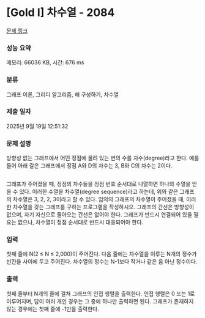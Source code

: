 # [Gold I] 차수열 - 2084 

[문제 링크](https://www.acmicpc.net/problem/2084) 

### 성능 요약

메모리: 66036 KB, 시간: 676 ms

### 분류

그래프 이론, 그리디 알고리즘, 해 구성하기, 차수열

### 제출 일자

2025년 9월 19일 12:51:32

### 문제 설명

<p>방향성 없는 그래프에서 어떤 정점에 물려 있는 변의 수를 차수(degree)라고 한다. 예를 들어 아래 갈은 그래프에서 정점 A와 D의 차수는 3, B와 C의 차수는 2이다.</p>

<p><img alt="" src="https://www.acmicpc.net/JudgeOnline/upload/201007/tnduf.png"></p>

<p>그래프가 주어졌을 때, 정점의 차수들을 정점 번호 순서대로 나열하면 하나의 수열을 얻을 수 있다. 이러한 수열을 차수열(degree sequence)라고 하는데, 위와 같은 그래프의 차수열은 3, 2, 2, 3이라고 할 수 있다. 임의의 그래프의 차수열이 주어졌을 때, 이러한 차수열을 갖는 그래프를 구하는 프로그램을 작성하시오. 그래프의 간선은 방향성이 없으며, 자기 자신으로 돌아오는 간선은 없어야 한다. 그래프가 반드시 연결되어 있을 필요는 없으나, 차수열이 정점 순서대로 반드시 대응되어야 한다.</p>

### 입력 

 <p>첫째 줄에 N(2 ≤ N ≤ 2,000)이 주어진다. 다음 줄에는 차수열을 이루는 N개의 정수가 빈칸을 사이에 두고 주어진다. 차수열의 정수는 N-1보다 작거나 같은 음 아닌 정수이다.</p>

### 출력 

 <p>첫째 줄부터 N개의 줄에 걸쳐 그래프의 인접 행렬을 출력한다. 인접 행렬은 0 또는 1로 이루어지며, 답이 여러 개인 경우는 그 중에 하나만 출력하면 된다. 그래프가 존재하지 않는 경우에는 첫째 줄에 -1만을 출력한다.</p>

